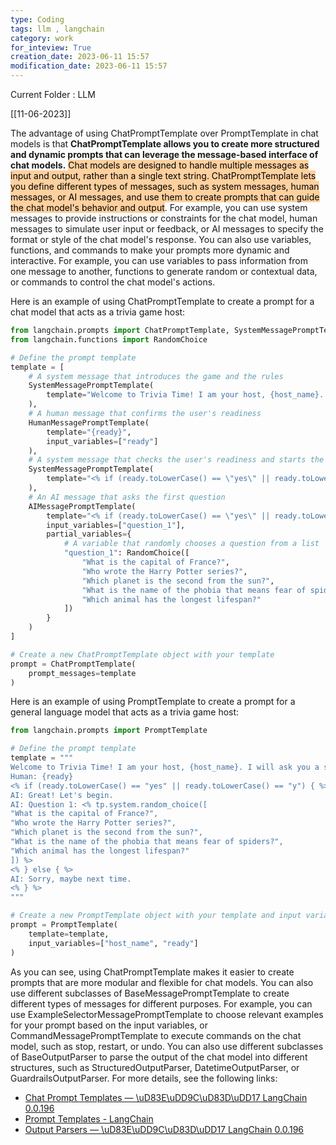 ```yaml
---
type: Coding  
tags: llm , langchain
category: work
for_inteview: True
creation_date: 2023-06-11 15:57
modification_date: 2023-06-11 15:57
---
```


  
Current Folder : LLM




[[11-06-2023]]


The advantage of using ChatPromptTemplate over PromptTemplate in chat models is that **ChatPromptTemplate allows you to create more structured and dynamic prompts that can leverage the message-based interface of chat models.** <mark style="background: #FFB86CA6;">Chat models are designed to handle multiple messages as input and output, rather than a single text string. ChatPromptTemplate lets you define different types of messages, such as system messages, human messages, or AI messages, and use them to create prompts that can guide the chat model's behavior and output</mark>. For example, you can use system messages to provide instructions or constraints for the chat model, human messages to simulate user input or feedback, or AI messages to specify the format or style of the chat model's response. You can also use variables, functions, and commands to make your prompts more dynamic and interactive. For example, you can use variables to pass information from one message to another, functions to generate random or contextual data, or commands to control the chat model's actions.

Here is an example of using ChatPromptTemplate to create a prompt for a chat model that acts as a trivia game host:

```python
from langchain.prompts import ChatPromptTemplate, SystemMessagePromptTemplate, HumanMessagePromptTemplate, AIMessagePromptTemplate
from langchain.functions import RandomChoice

# Define the prompt template
template = [
    # A system message that introduces the game and the rules
    SystemMessagePromptTemplate(
        template="Welcome to Trivia Time! I am your host, {host_name}. I will ask you a series of questions on various topics. You will have 10 seconds to answer each question. If you answer correctly, you will get one point. If you answer incorrectly or run out of time, you will get zero points. The game ends when you say \"stop\" or when you complete 10 questions. Are you ready to play?"
    ),
    # A human message that confirms the user's readiness
    HumanMessagePromptTemplate(
        template="{ready}",
        input_variables=["ready"]
    ),
    # A system message that checks the user's readiness and starts the game
    SystemMessagePromptTemplate(
        template="<% if (ready.toLowerCase() == \"yes\" || ready.toLowerCase() == \"y\") { %>Great! Let's begin. <% } else { %>Sorry, maybe next time. <% } %>"
    ),
    # An AI message that asks the first question
    AIMessagePromptTemplate(
        template="<% if (ready.toLowerCase() == \"yes\" || ready.toLowerCase() == \"y\") { %>Question 1: {question_1} <% } %>",
        input_variables=["question_1"],
        partial_variables={
            # A variable that randomly chooses a question from a list
            "question_1": RandomChoice([
                "What is the capital of France?",
                "Who wrote the Harry Potter series?",
                "Which planet is the second from the sun?",
                "What is the name of the phobia that means fear of spiders?",
                "Which animal has the longest lifespan?"
            ])
        }
    )
]

# Create a new ChatPromptTemplate object with your template
prompt = ChatPromptTemplate(
    prompt_messages=template
)
```

Here is an example of using PromptTemplate to create a prompt for a general language model that acts as a trivia game host:

```python
from langchain.prompts import PromptTemplate

# Define the prompt template
template = """
Welcome to Trivia Time! I am your host, {host_name}. I will ask you a series of questions on various topics. You will have 10 seconds to answer each question. If you answer correctly, you will get one point. If you answer incorrectly or run out of time, you will get zero points. The game ends when you say "stop" or when you complete 10 questions. Are you ready to play?
Human: {ready}
<% if (ready.toLowerCase() == "yes" || ready.toLowerCase() == "y") { %>
AI: Great! Let's begin.
AI: Question 1: <% tp.system.random_choice([
"What is the capital of France?",
"Who wrote the Harry Potter series?",
"Which planet is the second from the sun?",
"What is the name of the phobia that means fear of spiders?",
"Which animal has the longest lifespan?"
]) %>
<% } else { %>
AI: Sorry, maybe next time.
<% } %>
"""

# Create a new PromptTemplate object with your template and input variables
prompt = PromptTemplate(
    template=template,
    input_variables=["host_name", "ready"]
)
```

As you can see, using ChatPromptTemplate makes it easier to create prompts that are more modular and flexible for chat models. You can also use different subclasses of BaseMessagePromptTemplate to create different types of messages for different purposes. For example, you can use ExampleSelectorMessagePromptTemplate to choose relevant examples for your prompt based on the input variables, or CommandMessagePromptTemplate to execute commands on the chat model, such as stop, restart, or undo. You can also use different subclasses of BaseOutputParser to parse the output of the chat model into different structures, such as StructuredOutputParser, DatetimeOutputParser, or GuardrailsOutputParser. For more details, see the following links:

- [Chat Prompt Templates — \uD83E\uDD9C\uD83D\uDD17 LangChain 0.0.196](https://python.langchain.com/en/latest/modules/prompts/chat_prompt_template.html)
- [Prompt Templates - LangChain](https://python.langchain.com/en/latest/modules/prompts/prompt_templates.html)
- [Output Parsers — \uD83E\uDD9C\uD83D\uDD17 LangChain 0.0.196](https://python.langchain.com/en/latest/reference/modules/output_parsers.html)